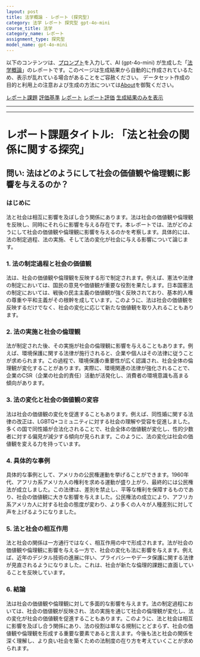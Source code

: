 ```yaml
---
layout: post
title: 法学概論 - レポート (探究型)
category: 法学 レポート 探究型 gpt-4o-mini
course_title: 法学
category_name: レポート
assignment_type: 探究型
model_name: gpt-4o-mini
---
```


以下のコンテンツは、[プロンプト](https://github.com/takedatoshiyuki/synthetic_assignments/tree/main/generated/法学/gpt-4o-mini/prompt_レポート-探究型.md)を入力して、AI (gpt-4o-mini) が生成した「[法学概論](/contents/法学/)」のレポートです。このページは生成結果から自動的に作成されているため、表示が乱れている場合があることをご容赦ください。
データセット作成の目的と利用上の注意および生成の方法については[About](/About)を御覧ください。

[レポート課題](../レポート課題-探究型)
[評価基準](../評価基準-探究型)
[レポート](../レポート-探究型)
[レポート評価](../レポート評価-探究型)
[生成結果のみを表示](https://github.com/takedatoshiyuki/synthetic_assignments/tree/main/generated/法学/gpt-4o-mini/レポート-探究型.md)
  

***
***
  
# レポート課題タイトル: 「法と社会の関係に関する探究」

## 問い: 法はどのようにして社会の価値観や倫理観に影響を与えるのか？

### はじめに

法と社会は相互に影響を及ぼし合う関係にあります。法は社会の価値観や倫理観を反映し、同時にそれらに影響を与える存在です。本レポートでは、法がどのようにして社会の価値観や倫理観に影響を与えるのかを考察します。具体的には、法の制定過程、法の実施、そして法の変化が社会に与える影響について論じます。

### 1. 法の制定過程と社会の価値観

法は、社会の価値観や倫理観を反映する形で制定されます。例えば、憲法や法律の制定においては、国民の意見や価値観が重要な役割を果たします。日本国憲法の制定においては、戦後の民主主義の価値観が強く反映されており、基本的人権の尊重や平和主義がその根幹を成しています。このように、法は社会の価値観を反映するだけでなく、社会の変化に応じて新たな価値観を取り入れることもあります。

### 2. 法の実施と社会の倫理観

法が制定された後、その実施が社会の倫理観に影響を与えることもあります。例えば、環境保護に関する法律が施行されると、企業や個人はその法律に従うことが求められます。この過程で、環境保護の重要性が広く認識され、社会全体の倫理観が変化することがあります。実際に、環境関連の法律が強化されることで、企業のCSR（企業の社会的責任）活動が活発化し、消費者の環境意識も高まる傾向があります。

### 3. 法の変化と社会の価値観の変容

法は社会の価値観の変化を促進することもあります。例えば、同性婚に関する法律の改正は、LGBTQ+コミュニティに対する社会の理解や受容を促進しました。多くの国で同性婚が合法化されることで、社会全体の価値観が変化し、性的少数者に対する偏見が減少する傾向が見られます。このように、法の変化は社会の価値観を変える力を持っています。

### 4. 具体的な事例

具体的な事例として、アメリカの公民権運動を挙げることができます。1960年代、アフリカ系アメリカ人の権利を求める運動が盛り上がり、最終的には公民権法が成立しました。この法律は、差別を禁止し、平等な権利を保障するものであり、社会の価値観に大きな影響を与えました。公民権法の成立により、アフリカ系アメリカ人に対する社会の態度が変わり、より多くの人々が人種差別に対して声を上げるようになりました。

### 5. 法と社会の相互作用

法と社会の関係は一方通行ではなく、相互作用の中で形成されます。法が社会の価値観や倫理観に影響を与える一方で、社会の変化も法に影響を与えます。例えば、近年のデジタル技術の進展に伴い、プライバシーやデータ保護に関する法律が見直されるようになりました。これは、社会が新たな倫理的課題に直面していることを反映しています。

### 6. 結論

法は社会の価値観や倫理観に対して多面的な影響を与えます。法の制定過程においては、社会の価値観が反映され、法の実施を通じて社会の倫理観が変化し、法の変化が社会の価値観を促進することもあります。このように、法と社会は相互に影響を及ぼし合う関係にあり、法の役割は単なる規制にとどまらず、社会の価値観や倫理観を形成する重要な要素であると言えます。今後も法と社会の関係を深く理解し、より良い社会を築くための法制度の在り方を考えていくことが求められます。
